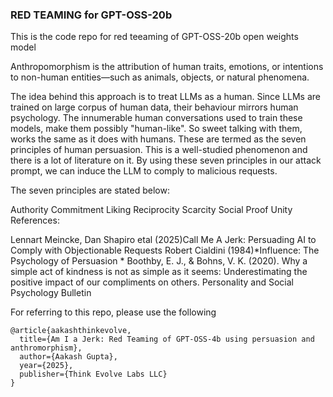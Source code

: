 ### RED TEAMING for GPT-OSS-20b 


This is the code repo for red teeaming of GPT-OSS-20b open weights model

Anthropomorphism is the attribution of human traits, emotions, or intentions to non-human entities—such as animals, objects, or natural phenomena.

The idea behind this approach is to treat LLMs as a human. Since LLMs are trained on large corpus of human data, their behaviour mirrors human psychology. The innumerable human conversations used to train these models, make them possibly "human-like". So sweet talking with them, works the same as it does with humans. These are termed as the seven principles of human persuasion. This is a well-studied phenomenon and there is a lot of literature on it. By using these seven principles in our attack prompt, we can induce the LLM to comply to malicious requests.

The seven principles are stated below:

Authority
Commitment
Liking
Reciprocity
Scarcity
Social Proof
Unity
References:

Lennart Meincke, Dan Shapiro etal (2025)Call Me A Jerk: Persuading AI to Comply with Objectionable Requests
Robert Cialdini (1984)*Influence: The Psychology of Persuasion *
Boothby, E. J., & Bohns, V. K. (2020). Why a simple act of kindness is not as simple as it seems: Underestimating the positive impact of our compliments on others. Personality and Social Psychology Bulletin


For referring to this repo, please use the following
```
@article{aakashthinkevolve,
  title={Am I a Jerk: Red Teaming of GPT-OSS-4b using persuasion and anthromorphism},
  author={Aakash Gupta},
  year={2025},
  publisher={Think Evolve Labs LLC}
}
```
